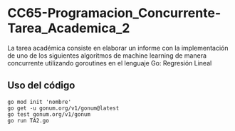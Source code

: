 # CC65-Programacion_Concurrente-Tarea_Academica_2
La tarea académica consiste en elaborar un informe con la implementación de uno de los siguientes algoritmos de machine learning de manera concurrente utilizando goroutines en el lenguaje Go: Regresión Lineal
## Uso del código
```
go mod init 'nombre'
go get -u gonum.org/v1/gonum@latest
go test gonum.org/v1/gonum
go run TA2.go
```
